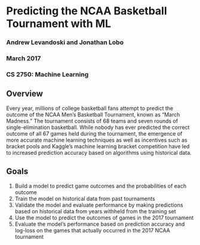 # Predicting the NCAA Basketball Tournament with ML

### Andrew Levandoski and Jonathan Lobo
### March 2017
### CS 2750: Machine Learning

## Overview
Every year, millions of college basketball fans attempt to predict the outcome of the NCAA Men’s Basketball Tournament, known as “March Madness.” The tournament consists of 68 teams and seven rounds of single-elimination basketball. While nobody has ever predicted the correct outcome of all 67 games held during the tournament, the emergence of more accurate machine learning techniques as well as incentives such as bracket pools and Kaggle’s machine learning bracket competition have led to increased prediction accuracy based on algorithms using historical data.

## Goals
1. Build a model to predict game outcomes and the probabilities of each outcome
2. Train the model on historical data from past tournaments
3. Validate the model and evaluate performance by making predictions based on historical data from years withheld from the training set
4. Use the model to predict the outcomes of games in the 2017 tournament
5. Evaluate the model’s performance based on prediction accuracy and log-loss on the games that actually occurred in the 2017 NCAA tournament
